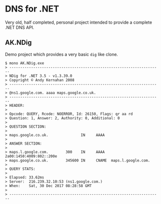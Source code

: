 # DNS for .NET

Very old, half completed, personal project intended to provide a complete .NET DNS API.

## AK.NDig

Demo project which provides a very basic `dig` like clone.

```
$ mono AK.NDig.exe
> ----------------------------------------------------------------------
> NDig for .NET 3.5 - v1.3.39.0
> Copyright © Andy Kernahan 2008
> ----------------------------------------------------------------------
> @ns1.google.com. aaaa maps.google.co.uk.
> ----------------------------------------------------------------------
> HEADER:
> 
> Opcode: QUERY, Rcode: NOERROR, Id: 26150, Flags: qr aa rd
> Question: 1, Answer: 2, Authority: 0, Additional: 0
> 
> QUESTION SECTION:
> 
> maps.google.co.uk.               IN     AAAA  
> 
> ANSWER SECTION:
> 
> maps.l.google.com.        300    IN     AAAA   2a00:1450:4009:802::200e
> maps.google.co.uk.        345600 IN     CNAME  maps.l.google.com.
> 
> QUERY STATS:
> 
> Elapsed: 33.62ms
> Server:  216.239.32.10:53 (ns1.google.com.)
> When:    Sat, 30 Dec 2017 08:28:58 GMT
> 
> ----------------------------------------------------------------------
```
